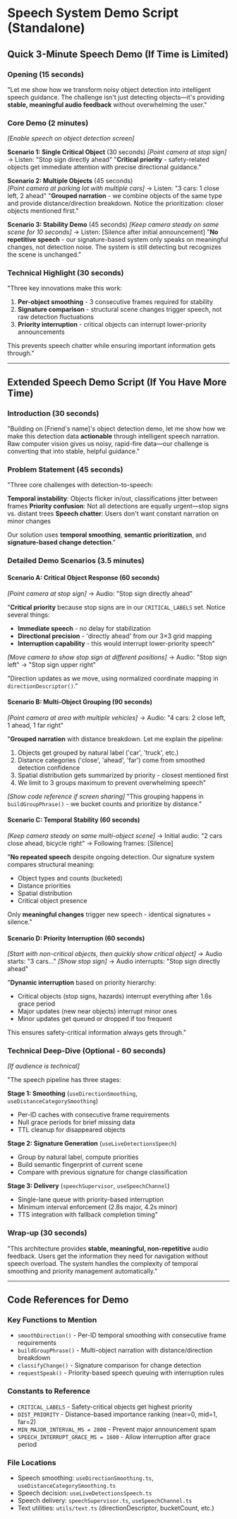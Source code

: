 # Speech System Demo Script (Standalone)

## Quick 3-Minute Speech Demo (If Time is Limited)

### Opening (15 seconds)
"Let me show how we transform noisy object detection into intelligent speech guidance. The challenge isn't just detecting objects—it's providing **stable, meaningful audio feedback** without overwhelming the user."

### Core Demo (2 minutes)
*[Enable speech on object detection screen]*

**Scenario 1: Single Critical Object** (30 seconds)
*[Point camera at stop sign]*
→ Listen: "Stop sign directly ahead"
"**Critical priority** - safety-related objects get immediate attention with precise directional guidance."

**Scenario 2: Multiple Objects** (45 seconds)  
*[Point camera at parking lot with multiple cars]*
→ Listen: "3 cars: 1 close left, 2 ahead"
"**Grouped narration** - we combine objects of the same type and provide distance/direction breakdown. Notice the prioritization: closer objects mentioned first."

**Scenario 3: Stability Demo** (45 seconds)
*[Keep camera steady on same scene for 10 seconds]*
→ Listen: [Silence after initial announcement]
"**No repetitive speech** - our signature-based system only speaks on meaningful changes, not detection noise. The system is still detecting but recognizes the scene is unchanged."

### Technical Highlight (30 seconds)
"Three key innovations make this work:
1. **Per-object smoothing** - 3 consecutive frames required for stability
2. **Signature comparison** - structural scene changes trigger speech, not raw detection fluctuations  
3. **Priority interruption** - critical objects can interrupt lower-priority announcements

This prevents speech chatter while ensuring important information gets through."

---

## Extended Speech Demo Script (If You Have More Time)

### Introduction (30 seconds)
"Building on [Friend's name]'s object detection demo, let me show how we make this detection data **actionable** through intelligent speech narration. Raw computer vision gives us noisy, rapid-fire data—our challenge is converting that into stable, helpful guidance."

### Problem Statement (45 seconds)
"Three core challenges with detection-to-speech:

**Temporal instability**: Objects flicker in/out, classifications jitter between frames
**Priority confusion**: Not all detections are equally urgent—stop signs vs. distant trees
**Speech chatter**: Users don't want constant narration on minor changes

Our solution uses **temporal smoothing**, **semantic prioritization**, and **signature-based change detection**."

### Detailed Demo Scenarios (3.5 minutes)

#### Scenario A: Critical Object Response (60 seconds)
*[Point camera at stop sign]*
→ Audio: "Stop sign directly ahead"

"**Critical priority** because stop signs are in our `CRITICAL_LABELS` set. Notice several things:
- **Immediate speech** - no delay for stabilization
- **Directional precision** - 'directly ahead' from our 3×3 grid mapping
- **Interruption capability** - this would interrupt lower-priority speech"

*[Move camera to show stop sign at different positions]*
→ Audio: "Stop sign left" → "Stop sign upper right"

"Direction updates as we move, using normalized coordinate mapping in `directionDescriptor()`."

#### Scenario B: Multi-Object Grouping (90 seconds)
*[Point camera at area with multiple vehicles]*
→ Audio: "4 cars: 2 close left, 1 ahead, 1 far right"

"**Grouped narration** with distance breakdown. Let me explain the pipeline:

1. Objects get grouped by natural label ('car', 'truck', etc.)
2. Distance categories ('close', 'ahead', 'far') come from smoothed detection confidence
3. Spatial distribution gets summarized by priority - closest mentioned first
4. We limit to 3 groups maximum to prevent overwhelming speech"

*[Show code reference if screen sharing]*
"This grouping happens in `buildGroupPhrase()` - we bucket counts and prioritize by distance."

#### Scenario C: Temporal Stability (60 seconds)
*[Keep camera steady on same multi-object scene]*
→ Initial audio: "2 cars close ahead, bicycle right"
→ Following frames: [Silence]

"**No repeated speech** despite ongoing detection. Our signature system compares structural meaning:
- Object types and counts (bucketed)
- Distance priorities 
- Spatial distribution
- Critical object presence

Only **meaningful changes** trigger new speech - identical signatures = silence."

#### Scenario D: Priority Interruption (60 seconds)
*[Start with non-critical objects, then quickly show critical object]*
→ Audio starts: "3 cars..."
*[Show stop sign]*
→ Audio interrupts: "Stop sign directly ahead"

"**Dynamic interruption** based on priority hierarchy:
- Critical objects (stop signs, hazards) interrupt everything after 1.6s grace period
- Major updates (new near objects) interrupt minor ones
- Minor updates get queued or dropped if too frequent

This ensures safety-critical information always gets through."

### Technical Deep-Dive (Optional - 60 seconds)
*[If audience is technical]*

"The speech pipeline has three stages:

**Stage 1: Smoothing** (`useDirectionSmoothing`, `useDistanceCategorySmoothing`)
- Per-ID caches with consecutive frame requirements
- Null grace periods for brief missing data
- TTL cleanup for disappeared objects

**Stage 2: Signature Generation** (`useLiveDetectionsSpeech`)
- Group by natural label, compute priorities
- Build semantic fingerprint of current scene
- Compare with previous signature for change classification

**Stage 3: Delivery** (`speechSupervisor`, `useSpeechChannel`)  
- Single-lane queue with priority-based interruption
- Minimum interval enforcement (2.8s major, 4.2s minor)
- TTS integration with fallback completion timing"

### Wrap-up (30 seconds)
"This architecture provides **stable, meaningful, non-repetitive** audio feedback. Users get the information they need for navigation without speech overload. The system handles the complexity of temporal smoothing and priority management automatically."

---

## Code References for Demo

### Key Functions to Mention
- `smoothDirection()` - Per-ID temporal smoothing with consecutive frame requirements
- `buildGroupPhrase()` - Multi-object narration with distance/direction breakdown  
- `classifyChange()` - Signature comparison for change detection
- `requestSpeak()` - Priority-based speech queuing with interruption rules

### Constants to Reference
- `CRITICAL_LABELS` - Safety-critical objects get highest priority
- `DIST_PRIORITY` - Distance-based importance ranking (near=0, mid=1, far=2)
- `MIN_MAJOR_INTERVAL_MS = 2800` - Prevent major announcement spam
- `SPEECH_INTERRUPT_GRACE_MS = 1600` - Allow interruption after grace period

### File Locations
- Speech smoothing: `useDirectionSmoothing.ts`, `useDistanceCategorySmoothing.ts`
- Speech decision: `useLiveDetectionsSpeech.ts` 
- Speech delivery: `speechSupervisor.ts`, `useSpeechChannel.ts`
- Text utilities: `utils/text.ts` (directionDescriptor, bucketCount, etc.)